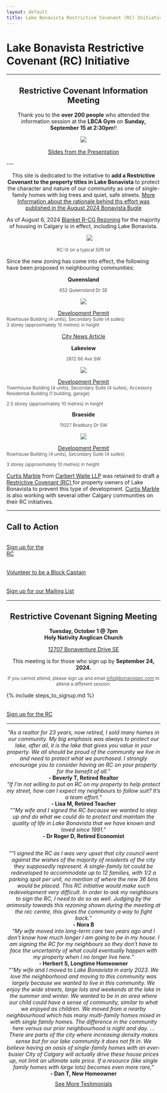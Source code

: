 ```yaml
---
layout: default
title: Lake Bonavista Restrictive Covenant (RC) Initiative
---
```



<html>
<head>
<meta name="viewport" content="width=device-width, initial-scale=1">
<style>
* {
  box-sizing: border-box;
}

/* Create two equal columns that floats next to each other */
.column {
  float: left;
  width: 50%;
  padding: 10px;
}

/* Clear floats after the columns */
.row:after {
  content: "";
  display: table;
  clear: both;
}

img {
	width: 90%;
}

.column p {
	text-align: center;
}

h1 {
  text-align: center;
}


blockquote {
  background-color: #FFFF00;
}

</style>
</head>
</html>


# Lake Bonavista Restrictive Covenant (RC) Initiative

---

<h2 align="center" id="meeting">Restrictive Covenant Information Meeting</h2>

<p align="center" style="margin-top: 0.6rem;padding-left: 0;">Thank you to the <b>over 200 people</b> who attended the information session at the <b>LBCA Gym</b> on <b>Sunday, September 15 at 2:30pm</b>!!</p>



<div style="text-align: center;margin-top: 0.5rem;margin-bottom: 1rem;">
    <img style="max-width: 50%;" src="../img/crowd0915.jpg">
</div>

<p align="center" style="margin-top: 0.6rem;padding-left: 0;">
  <a href="../docs/InfoSlides0915.pdf">Slides from the Presentation</a>
</p>
---


<p align="center">
This site is dedicated to the initiative to <b>add a Restrictive Covenant to the property titles in Lake Bonavista</b> to protect the character and nature of our community as one of single-family homes with big trees and quiet, safe streets. <a href="../essay">More Information about the rationale behind ths effort was published in the August 2024 Bonavista Bugle</a>
</p>


<p align="center">
  As of August 6, 2024
    <a href="https://www.calgary.ca/content/dam/www/pda/pd/publishingimages/current-projects/R-CG-residential-grade-oriented.pdf"> Blanket R-CG Rezoning</a> for the majority of housing in Calgary is in effect, including Lake Bonavista.
</p>

<div style="text-align: center;margin-top: 0.5rem;margin-bottom: 1rem; padding-left: 2rem;">
    <a href="https://www.calgary.ca/content/dam/www/pda/pd/publishingimages/current-projects/R-CG-residential-grade-oriented.pdf"><img style="max-width: 100%;" src="../img/50ft.png "></a>
</div>
<p align="center" style="padding-left: 0;font-size: .75rem;font-weight: 300;">RC-G on a typical 50ft lot</p>

Since the new zoning has come into effect, the following have been proposed in neighbouring communities:

<div class="container">
  <div class="row">
    <div class="col-sm">
      <p align="center" style="margin:0;padding-left: 0;"><b>Queensland</b></p>
        <p align="center" style="padding-left: 0;font-size: .75rem;font-weight: 300;">652 Queensland Dr SE</p>
      <p align="center"><a href="https://dmap.calgary.ca/?p=DP2024-04842"><img style="max-width: 100%;" src="../img/Queensland2.png "></a></p>
      <p align="center" style="margin:0;padding-left: 0;"><a href="https://dmap.calgary.ca/?p=DP2024-04842">Development Permit</a></p>
      <p style="margin:0;padding-left: 0;font-size: .75rem;font-weight: 300;">Rowhouse Building (4 units), Secondary Suite (4 suites)</p>
      <p style="margin:0;padding-left: 0;font-size: .75rem;font-weight: 300;">3 storey (approximately 10 metres) in height</p>
      <p align="center" style="padding-left: 0;"><a href="https://calgary.citynews.ca/2024/08/16/calgary-queensland-concerns-proposed-development/">City News Article</a></p>
    </div>
    <div class="col-sm">
      <p align="center" style="margin:0;padding-left: 0;"><b>Lakeview</b></p>
      <p align="center" style="padding-left: 0;font-size: .75rem;font-weight: 300;">2612 66 Ave SW</p>
      <p align="center"><a href="https://dmap.calgary.ca/?p=DP2024-05408"><img style="max-width: 100%;" src="../img/Lakeview.png "></a></p>
      <p align="center" style="margin:0;padding-left: 0;"><a href="https://dmap.calgary.ca/?p=DP2024-05408">Development Permit</a></p>
      <p style="margin:0;padding-left: 0;font-size: .75rem;font-weight: 300;">Townhouse Building (4 units), Secondary Suite (4 suites), Accessory Residential Building (1 building, garage)</p>
      <p style="padding-left: 0;font-size: .75rem;font-weight: 300;">2.5 storey (approximately 10 metres) in height</p>
    </div>
    <div class="col-sm">
      <p align="center" style="margin:0;padding-left: 0;"><b>Braeside</b></p>
      <p align="center" style="padding-left: 0;font-size: .75rem;font-weight: 300;">11027 Bradbury Dr SW</p>
      <p align="center"><a href="https://dmap.calgary.ca/?p=DP2024-05289"><img style="max-width: 100%;" src="../img/Braeside.png "></a></p>
      <p align="center" style="margin:0;padding-left: 0;"><a href="https://dmap.calgary.ca/?p=DP2024-05289">Development Permit</a></p>
      <p style="margin:0;padding-left: 0;font-size: .75rem;font-weight: 300;">Rowhouse Building (4 units), Secondary Suite (4 suites)</p>
      <p style="padding-left: 0;font-size: .75rem;font-weight: 300;">3 storey (approximately 10 metres) in height</p>
    </div>
  </div>
</div>

[Curtis Marble](https://carbertwaite.com/calgary-lawyers/curtis-marble/) from [Carbert Waite LLP](https://carbertwaite.com/) was retained to draft a [Restrictive Covenant (RC) ](../docs/RCJune102024-FINAL.pdf)for property owners of Lake Bonavista to prevent this type of development. [Curtis Marble](https://carbertwaite.com/calgary-lawyers/curtis-marble/) is also working with several other Calgary communities on their RC initiatives. 

---
## Call to Action

<div class="container">
  <div class="row">
    <div class="col-sm">
      <div class="col-md text-center" style="margin-bottom: 1rem;margin-top: 2rem;">
        <a class="button" href="../signup">Sign up for the<br>RC</a>
      </div>
    </div>
    <div class="col-sm">
      <div class="col-md text-center" style="margin-bottom: 1rem;margin-top: 2rem;">
        <a class="button" href="../block">Volunteer to be a Block Captain</a>
      </div>
    </div>
    <div class="col-sm">
      <div class="col-md text-center" style="margin-bottom: 1rem;margin-top: 2rem;">
        <a class="button" href="../mailinglist">Sign up for our Mailing List</a>
      </div>
    </div>
  </div>
</div>

---

<h2 align="center" id="meeting">Restrictive Covenant Signing Meeting</h2>
<p align="center" style="margin:0;padding-left: 0;"><b>Tuesday, October 1 @ 7pm</b> </p>
<p align="center" style="margin:0;padding-left: 0;"><b>Holy Nativity Anglican Church</b></p>
<p align="center" style="padding-left: 0;"><a href="https://maps.app.goo.gl/NJ5JtQFouTHuFFLN6">12707 Bonaventure Drive SE</a></p>

<p align="center" style="margin:0;padding-left: 0;">This meeting is for those who sign up by <b>September 24, 2024.</b></p>
<p align="center" style="padding-left: 0;font-size: .75rem;font-weight: 300;">If you cannot attend, please sign up and email <a href="mailto:info@bonavistarc.com">info@bonavistarc.com</a> to attend a different session.</p>

{% include steps_to_signup.md %}

<div class="col-md text-center" style="margin-bottom: 1rem;margin-top: 2rem;">
    <a class="button" href="../signup">Sign up for the RC</a>
</div>

___

<div class="container">
  <div class="row">
    <div class="col-sm">
<p align="center" style="margin:0;padding-left: 0;"><i>“As a realtor for 23 years, now retired, I sold
many homes in our community. My big emphasis
was always to protect our lake, after all, it is the
lake that gives you value in your property. We all
should be proud of the community we live in and
need to protect what we purchased. I strongly
encourage you to consider having an RC on
your property for the benefit of all.”</i><br><b>- Beverly T, Retired Realtor</b></p>
    </div>
    <div class="col-sm">
      <p align="center" style="margin:0;padding-left: 0;"><i>“If I’m not willing to put an RC on my property to
help protect my street, how can I expect my
neighbours to follow suit? It’s a team effort.”</i><br><b>- Lisa M, Retired Teacher</b></p>
    </div>
    <div class="col-sm">
       <p align="center" style="margin:0;padding-left: 0;"><i>““My wife and I signed the RC because we wanted to
step up and do what we could do to protect and
maintain the quality of life in Lake Bonavista that we
have known and loved since 1991."</i><br><b>- Dr Roger D, Retired Economist</b></p>  
    </div>
  </div>
  <div class="row" style="margin-top:2em;">
    <div class="col-sm" >
           <p align="center" style="margin:0;padding-left: 0;"><i>““I signed the RC as I was very upset that city council went
against the wishes of the majority of residents of the city they
supposedly represent. A single-family lot could be
redeveloped to accommodate up to 12 families, with 1/2 a
parking spot per unit, no mention of where the new 36 bins
would be placed. This RC initiative would make such
redevelopment very difficult. In order to ask my neighbours
to sign the RC, I need to do so as well. Judging by the
animosity towards this rezoning shown during the meeting at
the rec centre, this gives the community a way to fight
back.”</i><br><b>- Nora B</b></p>  
  </div>
    <div class="col-sm">
           <p align="center" style="margin:0;padding-left: 0;"><i>“My wife moved into long-term care two
years ago and I don’t know how much
longer I am going to be in my house. I am
signing the RC for my neighbours so they
don’t have to face the uncertainty of what
could eventually happen with my property
when I no longer live here.”</i><br><b>- Herbert S, Longtime Homeowner</b></p>
    </div>
    <div class="col-sm">
      <p align="center" style="margin:0;padding-left: 0;"><i>““My wife and I moved to Lake Bonavista in early 2023. We love the neighborhood and moving to this community was largely because we
wanted to Iive in this community. We enjoy the wide streets, large lots and weekends at the lake in the summer and winter. We wanted to be
in an area where our child could have a sense of community, similar to what we enjoyed as children. We moved from a nearby
neighbourhood which has many multi-family homes mixed in with single family homes. The difference in the community here versus our
prior neighbourhood is night and day. ... There are parts of the city where increasing density makes sense but for our lake community it does not fit in. We believe having an oasis of
single-family homes with an ever-busier City of Calgary will actually drive these house prices up, not limit an ultimate sale price. If a resource
(like single family homes with large lots) becomes even more rare,”</i><br><b>- Dan T, New Homeowner</b></p>
    </div>
  </div>
</div>

<p align="center" style="margin-top: 0.6rem;padding-left: 0;">
  <a href="../docs/Testimonials0915.pdf">See More Testimonials</a>
</p>


